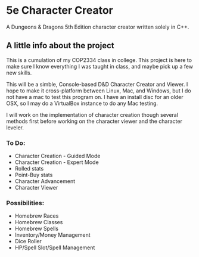 # 5e Character Creator
A Dungeons &amp; Dragons 5th Edition character creator written solely in C++.

## A little info about the project

This is a cumulation of my COP2334 class in college. This project is here to 
make sure I know everything I was taught in class, and maybe pick up a few
new skills.

This will be a simble, Console-based D&D Character Creator and Viewer. I hope
to make it cross-platform between Linux, Mac, and Windows, but I do not have a 
mac to test this program on. I have an install disc for an older OSX, so I may
do a VirtualBox instance to do any Mac testing.

I will work on the implementation of character creation though several methods
first before working on the character viewer and the character leveler.

### To Do:
* Character Creation - Guided Mode
* Character Creation - Expert Mode
* Rolled stats
* Point-Buy stats
* Character Advancement
* Character Viewer

### Possibilities:
* Homebrew Races
* Homebrew Classes
* Homebrew Spells
* Inventory/Money Management
* Dice Roller
* HP/Spell Slot/Spell Management